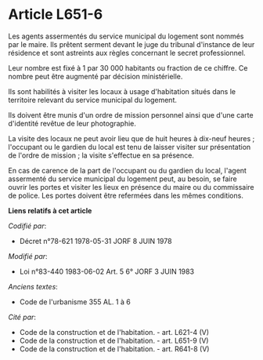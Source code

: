 # Article L651-6

Les agents assermentés du service municipal du logement sont nommés par le maire. Ils prêtent serment devant le juge du
tribunal d'instance de leur résidence et sont astreints aux règles concernant le secret professionnel.

Leur nombre est fixé à 1 par 30 000 habitants ou fraction de ce chiffre. Ce nombre peut être augmenté par décision
ministérielle.

Ils sont habilités à visiter les locaux à usage d'habitation situés dans le territoire relevant du service municipal du
logement.

Ils doivent être munis d'un ordre de mission personnel ainsi que d'une carte d'identité revêtue de leur photographie.

La visite des locaux ne peut avoir lieu que de huit heures à dix-neuf heures ; l'occupant ou le gardien du local est tenu de
laisser visiter sur présentation de l'ordre de mission ; la visite s'effectue en sa présence.

En cas de carence de la part de l'occupant ou du gardien du local, l'agent assermenté du service municipal du logement peut,
au besoin, se faire ouvrir les portes et visiter les lieux en présence du maire ou du commissaire de police. Les portes
doivent être refermées dans les mêmes conditions.

**Liens relatifs à cet article**

_Codifié par_:

  - Décret n°78-621 1978-05-31 JORF 8 JUIN 1978

_Modifié par_:

  - Loi n°83-440 1983-06-02 Art. 5 6° JORF 3 JUIN 1983

_Anciens textes_:

  - Code de l'urbanisme 355 AL. 1 à 6

_Cité par_:

  - Code de la construction et de l'habitation. - art. L621-4 (V)
  - Code de la construction et de l'habitation. - art. L651-9 (V)
  - Code de la construction et de l'habitation. - art. R641-8 (V)

